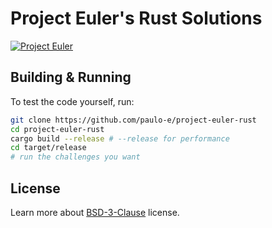 # Project Euler's Rust Solutions

[![Project Euler](https://projecteuler.net/profile/paulo-e.png)](https://projecteuler.net/)

## Building & Running

To test the code yourself, run:

```sh
git clone https://github.com/paulo-e/project-euler-rust
cd project-euler-rust
cargo build --release # --release for performance
cd target/release
# run the challenges you want
```

## License

Learn more about [BSD-3-Clause](LICENSE) license.
